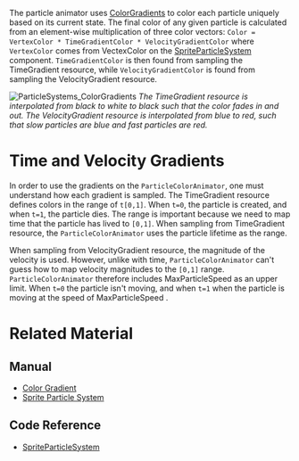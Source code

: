 The particle animator uses [ColorGradients](https://github.com/PlasmaEngine/PlasmaDocs/blob/master/plasma_editor_documentation/plasmamanual/architecture/resources/colorgradient.markdown) to color each particle uniquely based on its current state.  The final color of any given particle is calculated from an element-wise multiplication of three color vectors:
```Color = VertexColor * TimeGradientColor * VelocityGradientColor```
where `VertexColor` comes from VectexColor  on the [SpriteParticleSystem](https://github.com/PlasmaEngine/PlasmaDocs/blob/master/plasma_editor_documentation/code_reference/class_reference/spriteparticlesystem.markdown) component.  `TimeGradientColor` is then found from sampling the TimeGradient resource, while `VelocityGradientColor` is found from sampling the VelocityGradient resource.



![ParticleSystems_ColorGradients](https://raw.githubusercontent.com/PlasmaEngine/PlasmaDocs/master/media/46668.gif) *The TimeGradient resource is interpolated from black to white to black such that the color fades in and out.  The VelocityGradient resource is interpolated from blue to red, such that slow particles are blue and fast particles are red.*


 # Time and Velocity Gradients
In order to use the gradients on the `ParticleColorAnimator`, one must understand how each gradient is sampled. The TimeGradient resource defines colors in the range of `t[0,1]`.  When `t=0`, the particle is created, and when `t=1`, the particle dies.  The range is important because we need to map time that the particle has lived to `[0,1]`.  When sampling from TimeGradient resource, the `ParticleColorAnimator` uses the particle lifetime as the range.

When sampling from VelocityGradient resource, the magnitude of the velocity is used.  However, unlike with time, `ParticleColorAnimator` can't guess how to map velocity magnitudes to the `[0,1]` range.  `ParticleColorAnimator` therefore includes MaxParticleSpeed  as an upper limit.  When `t=0` the particle isn't moving, and when `t=1` when the particle is moving at the speed of MaxParticleSpeed .

 # Related Material
 ## Manual
- [Color Gradient](https://github.com/PlasmaEngine/PlasmaDocs/blob/master/plasma_editor_documentation/plasmamanual/architecture/resources/colorgradient.markdown)
- [Sprite Particle System](https://github.com/PlasmaEngine/PlasmaDocs/blob/master/plasma_editor_documentation/tutorials/graphics/particles/sprite_particle_system.markdown)

 ## Code Reference
- [SpriteParticleSystem](https://github.com/PlasmaEngine/PlasmaDocs/blob/master/plasma_editor_documentation/code_reference/class_reference/spriteparticlesystem.markdown) 

 